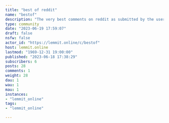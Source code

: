 ```yaml
---
title: "best of reddit" 
name: "bestof"
description: "The very best comments on reddit as submitted by the users of reddit. [This subreddit is now restricted. Click here to find out why we have done..."
type: community
date: "2023-06-19 17:59:07"
draft: false
nsfw: false
actor_id: "https://lemmit.online/c/bestof"
host: lemmit.online
lastmod: "1969-12-31 19:00:00"
published: "2023-06-18 17:38:29"
subscribers: 6
posts: 28
comments: 1
weight: 28
dau: 1
wau: 1
mau: 1
instances:
- "lemmit_online"
tags: 
- "lemmit_online"

---
```

